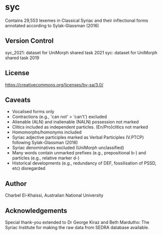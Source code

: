 # syc

Contains 29,553 lexemes in Classical Syriac and their inflectional forms annotated according to Sylak-Glassman (2016) 

## Version Control

syc_2021: dataset for UniMorph shared task 2021
syc: dataset for UniMorph shared task 2019

## License 

https://creativecommons.org/licenses/by-sa/3.0/

## Caveats

+ Vocalised forms only
+ Contractions (e.g., 'can not' > 'can't') excluded
+ Alienable (ALN) and inalienable (NALN) possession not marked
+ Clitics included as independent particles. (En/Pro)clitics not marked
+ Homomorphs/homonyms included
+ Syriac adjective participles marked as Verbal Participles (V.PTCP) following Sylak-Glassman (2016)
+ Syriac denominatives excluded (UniMorph unclassified)
+ Many words contain unmarked prefixes (e.g., prepositional b-) and particles (e.g., relative marker d-) 
+ Historical developments (e.g., redundancy of DEF, fossilisation of PSSD, etc) disregarded

## Author

Charbel El-Khaissi, Australian National University

## Acknowledgements

Special thank-you extended to Dr George Kiraz and Beth Mardutho: The Syriac Institute for making the raw data from SEDRA database available.
